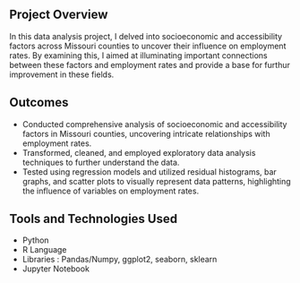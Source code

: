 
## Project Overview
In this data analysis project, I delved into socioeconomic and accessibility factors across Missouri counties to uncover their influence on employment rates. By examining this, I aimed at illuminating important connections between these factors and employment rates and provide a base for furthur improvement in these fields.

## Outcomes
* Conducted comprehensive analysis of socioeconomic and accessibility factors in Missouri counties, uncovering intricate relationships with employment rates.
* Transformed, cleaned, and employed exploratory data analysis techniques to further understand the data.
* Tested using regression models and utilized residual histograms, bar graphs, and scatter plots to visually represent data patterns, highlighting the influence of variables on employment rates.

## Tools and Technologies Used
* Python
* R Language
* Libraries : Pandas/Numpy, ggplot2, seaborn, sklearn
* Jupyter Notebook
